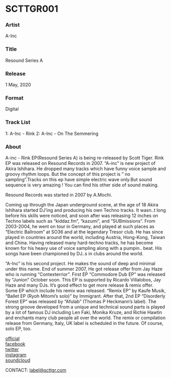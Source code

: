 # SCTTGR001

### Artist
A-Inc

### Title
Resound Series A

### Release
1 May, 2020

### Format
Digital

### Track List
1: A-Inc - Rink
2: A-Inc - On The Semmering

### About 
A-inc - Rink EP(Resound Series A) is being re-released by Scott Tiger.
Rink EP was released on Resound Records in 2007.
“A-inc” is new project of Akira Ishihara. He dropped many tracks which have funny voice sample and groovy rhythm loops. But the concept of this project is ” no sampling”.Tracks on this ep have simple electric wave only.But sound sequence is very amazing !
You can find his other side of sound making.

Resound Records was started in 2007 by A.Mochi.

Coming up through the Japan underground scene, at the age of 18 Akira Ishihara started DJ’ing and producing his own Techno tracks. It wasn..t long before his skills were noticed, and soon after was releasing 12 inches on Techno labels such as “kiddaz.fm”, “kazumi”, and “SUBmissions”.
From 2003-2004, he went on tour in Germany, and played at such places as “Electric Ballroom” at SO36 and at the legendary Tresor club. He has since played in countries around the world, including Austria, Hong-Kong, Taiwan and China.
Having released many hard-techno tracks, he has become known for his heavy use of voice sampling along with a pumpin.. beat. His songs have been championed by DJ..s in clubs around the world.

“A-Inc” is his second project. He makes the sound of deep and minimal under this name. End of summer 2007, He got release offer from Jay Haze who is running “Contexterrior”. First EP “Commodore Dub EP” was released by “Junion” October soon. This EP is supported by Ricardo Villalobos, Jay Haze and many DJs. It’s good effect to get more release & remix offer. Some EP which include his remix was released. “Remix EP” by Kaufe Musik, “Ballet EP (Ryoh Mitomi’s solo)” by Immigrant.
After that, 2nd EP “Disorderly Forest EP” was released by “Afulab” (Thomas P Heckmann’s label). The strong groove developed from a unique and technical sound parts is played by a lot of famous DJ including Len Faki, Monika Kruze, and Richie Hawtin and enchants many club people all over the world.
The remix or compilation release from Germany, Italy, UK label is scheduled in the future. Of course, solo EP, too.


[official](https://scttgr.com/)  
[facebook](https://www.facebook.com/scttgr/)  
[twitter](https://twitter.com/scttgr)  
[instagram](https://www.instagram.com/scott_tiger_records/)  
[soundcloud](https://soundcloud.com/scttgr/)  

CONTACT: label@scttgr.com
